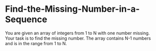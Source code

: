 # Find-the-Missing-Number-in-a-Sequence
You are given an array of integers from 1 to N with one number missing. Your task is to find the missing number. The array contains N-1 numbers and is in the range from 1 to N.
